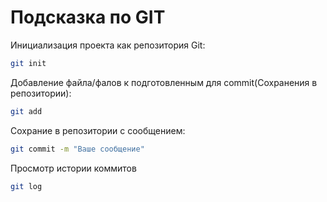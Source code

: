 # Подсказка по GIT

Инициализация проекта как репозитория Git:
```sh
git init
```
Добавление файла/фалов к подготовленным для commit(Сохранения в репозитории):
```sh 
git add
```
Сохрание в репозитории с сообщением:
```sh
git commit -m "Ваше сообщение"
```
Просмотр истории коммитов
```sh
git log
```